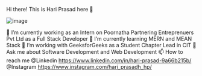 Hi there! This is Hari Prasad here 👋

<!--
**HariPrasad5724/HariPrasad5724** is a ✨ _special_ ✨ repository because its `README.md` (this file) appears on your GitHub profile.

Here are some ideas to get you started:

- 🔭 I’m currently working on ...
- 🌱 I’m currently learning ...
- 👯 I’m looking to collaborate on ...
- 🤔 I’m looking for help with ...
- 💬 Ask me about ...
- 📫 How to reach me: ...
- 😄 Pronouns: ...
- ⚡ Fun fact: ...
-->
![image](https://user-images.githubusercontent.com/55315604/119517622-665bc880-bd95-11eb-8180-e757390e7c9c.png)

🔭 I’m currently working as an Intern on Poornatha Partnering Entreprenuers Pvt Ltd as a Full Stack Developer 
🌱 I’m currently learning MERN and MEAN Stack
👯 I’m working with GeeksforGeeks as a Student Chapter Lead in CIT
💬 Ask me about Software Development and Web Development
📫 How to reach me @Linkedin https://www.linkedin.com/in/hari-prasad-9a66b215b/  @Instagram https://www.instagram.com/hari_prasadh_hp/

